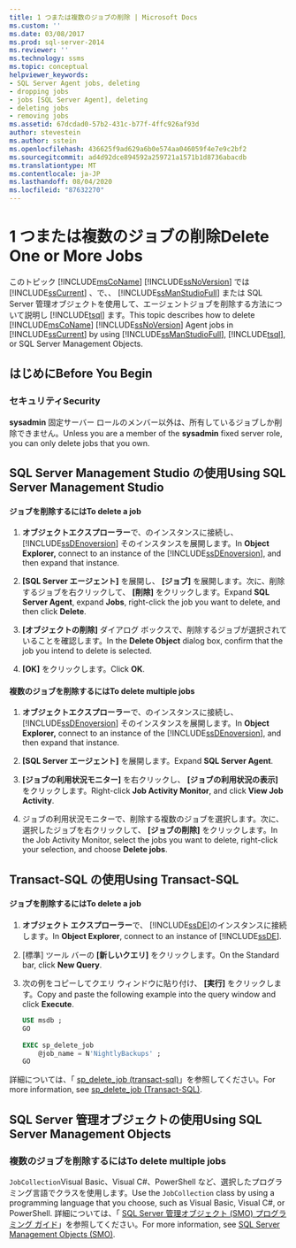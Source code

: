 ```yaml
---
title: 1 つまたは複数のジョブの削除 | Microsoft Docs
ms.custom: ''
ms.date: 03/08/2017
ms.prod: sql-server-2014
ms.reviewer: ''
ms.technology: ssms
ms.topic: conceptual
helpviewer_keywords:
- SQL Server Agent jobs, deleting
- dropping jobs
- jobs [SQL Server Agent], deleting
- deleting jobs
- removing jobs
ms.assetid: 67dcdad0-57b2-431c-b77f-4ffc926af93d
author: stevestein
ms.author: sstein
ms.openlocfilehash: 436625f9ad629a6b0e574aa046059f4e7e9c2bf2
ms.sourcegitcommit: ad4d92dce894592a259721a1571b1d8736abacdb
ms.translationtype: MT
ms.contentlocale: ja-JP
ms.lasthandoff: 08/04/2020
ms.locfileid: "87632270"
---
```

# <a name="delete-one-or-more-jobs"></a><span data-ttu-id="96447-102">1 つまたは複数のジョブの削除</span><span class="sxs-lookup"><span data-stu-id="96447-102">Delete One or More Jobs</span></span>
  <span data-ttu-id="96447-103">このトピック [!INCLUDE[msCoName](../../includes/msconame-md.md)] [!INCLUDE[ssNoVersion](../../includes/ssnoversion-md.md)] では [!INCLUDE[ssCurrent](../../includes/sscurrent-md.md)] 、で、、 [!INCLUDE[ssManStudioFull](../../includes/ssmanstudiofull-md.md)] または SQL Server 管理オブジェクトを使用して、エージェントジョブを削除する方法について説明し [!INCLUDE[tsql](../../includes/tsql-md.md)] ます。</span><span class="sxs-lookup"><span data-stu-id="96447-103">This topic describes how to delete [!INCLUDE[msCoName](../../includes/msconame-md.md)] [!INCLUDE[ssNoVersion](../../includes/ssnoversion-md.md)] Agent jobs in [!INCLUDE[ssCurrent](../../includes/sscurrent-md.md)] by using [!INCLUDE[ssManStudioFull](../../includes/ssmanstudiofull-md.md)], [!INCLUDE[tsql](../../includes/tsql-md.md)], or SQL Server Management Objects.</span></span>  
  
 
  
##  <a name="before-you-begin"></a><a name="BeforeYouBegin"></a> <span data-ttu-id="96447-104">はじめに</span><span class="sxs-lookup"><span data-stu-id="96447-104">Before You Begin</span></span>  
  
###  <a name="security"></a><a name="Security"></a> <span data-ttu-id="96447-105">セキュリティ</span><span class="sxs-lookup"><span data-stu-id="96447-105">Security</span></span>  
 <span data-ttu-id="96447-106">**sysadmin** 固定サーバー ロールのメンバー以外は、所有しているジョブしか削除できません。</span><span class="sxs-lookup"><span data-stu-id="96447-106">Unless you are a member of the **sysadmin** fixed server role, you can only delete jobs that you own.</span></span>  
  
 
  
##  <a name="using-sql-server-management-studio"></a><a name="SSMS"></a> <span data-ttu-id="96447-107">SQL Server Management Studio の使用</span><span class="sxs-lookup"><span data-stu-id="96447-107">Using SQL Server Management Studio</span></span>  
  
#### <a name="to-delete-a-job"></a><span data-ttu-id="96447-108">ジョブを削除するには</span><span class="sxs-lookup"><span data-stu-id="96447-108">To delete a job</span></span>  
  
1.  <span data-ttu-id="96447-109">**オブジェクトエクスプローラー**で、のインスタンスに接続し、 [!INCLUDE[ssDEnoversion](../../includes/ssdenoversion-md.md)] そのインスタンスを展開します。</span><span class="sxs-lookup"><span data-stu-id="96447-109">In **Object Explorer,** connect to an instance of the [!INCLUDE[ssDEnoversion](../../includes/ssdenoversion-md.md)], and then expand that instance.</span></span>  
  
2.  <span data-ttu-id="96447-110">**[SQL Server エージェント]** を展開し、 **[ジョブ]** を展開します。次に、削除するジョブを右クリックして、 **[削除]** をクリックします。</span><span class="sxs-lookup"><span data-stu-id="96447-110">Expand **SQL Server Agent**, expand **Jobs**, right-click the job you want to delete, and then click **Delete**.</span></span>  
  
3.  <span data-ttu-id="96447-111">**[オブジェクトの削除]** ダイアログ ボックスで、削除するジョブが選択されていることを確認します。</span><span class="sxs-lookup"><span data-stu-id="96447-111">In the **Delete Object** dialog box, confirm that the job you intend to delete is selected.</span></span>  
  
4.  <span data-ttu-id="96447-112">**[OK]** をクリックします。</span><span class="sxs-lookup"><span data-stu-id="96447-112">Click **OK**.</span></span>  
  
#### <a name="to-delete-multiple-jobs"></a><span data-ttu-id="96447-113">複数のジョブを削除するには</span><span class="sxs-lookup"><span data-stu-id="96447-113">To delete multiple jobs</span></span>  
  
1.  <span data-ttu-id="96447-114">**オブジェクトエクスプローラー**で、のインスタンスに接続し、 [!INCLUDE[ssDEnoversion](../../includes/ssdenoversion-md.md)] そのインスタンスを展開します。</span><span class="sxs-lookup"><span data-stu-id="96447-114">In **Object Explorer,** connect to an instance of the [!INCLUDE[ssDEnoversion](../../includes/ssdenoversion-md.md)], and then expand that instance.</span></span>  
  
2.  <span data-ttu-id="96447-115">**[SQL Server エージェント]** を展開します。</span><span class="sxs-lookup"><span data-stu-id="96447-115">Expand **SQL Server Agent**.</span></span>  
  
3.  <span data-ttu-id="96447-116">**[ジョブの利用状況モニター]** を右クリックし、 **[ジョブの利用状況の表示]** をクリックします。</span><span class="sxs-lookup"><span data-stu-id="96447-116">Right-click **Job Activity Monitor**, and click **View Job Activity**.</span></span>  
  
4.  <span data-ttu-id="96447-117">ジョブの利用状況モニターで、削除する複数のジョブを選択します。次に、選択したジョブを右クリックして、 **[ジョブの削除]** をクリックします。</span><span class="sxs-lookup"><span data-stu-id="96447-117">In the Job Activity Monitor, select the jobs you want to delete, right-click your selection, and choose **Delete jobs**.</span></span>  
  

  
##  <a name="using-transact-sql"></a><a name="TSQL"></a> <span data-ttu-id="96447-118">Transact-SQL の使用</span><span class="sxs-lookup"><span data-stu-id="96447-118">Using Transact-SQL</span></span>  
  
#### <a name="to-delete-a-job"></a><span data-ttu-id="96447-119">ジョブを削除するには</span><span class="sxs-lookup"><span data-stu-id="96447-119">To delete a job</span></span>  
  
1.  <span data-ttu-id="96447-120">**オブジェクト エクスプローラー**で、 [!INCLUDE[ssDE](../../includes/ssde-md.md)]のインスタンスに接続します。</span><span class="sxs-lookup"><span data-stu-id="96447-120">In **Object Explorer**, connect to an instance of [!INCLUDE[ssDE](../../includes/ssde-md.md)].</span></span>  
  
2.  <span data-ttu-id="96447-121">[標準] ツール バーの **[新しいクエリ]** をクリックします。</span><span class="sxs-lookup"><span data-stu-id="96447-121">On the Standard bar, click **New Query**.</span></span>  
  
3.  <span data-ttu-id="96447-122">次の例をコピーしてクエリ ウィンドウに貼り付け、 **[実行]** をクリックします。</span><span class="sxs-lookup"><span data-stu-id="96447-122">Copy and paste the following example into the query window and click **Execute**.</span></span>  
  
    ```sql
    USE msdb ;  
    GO  
  
    EXEC sp_delete_job  
        @job_name = N'NightlyBackups' ;  
    GO  
    ```  
  
 <span data-ttu-id="96447-123">詳細については、「 [sp_delete_job &#40;transact-sql&#41;](/sql/relational-databases/system-stored-procedures/sp-delete-job-transact-sql)」を参照してください。</span><span class="sxs-lookup"><span data-stu-id="96447-123">For more information, see [sp_delete_job &#40;Transact-SQL&#41;](/sql/relational-databases/system-stored-procedures/sp-delete-job-transact-sql).</span></span>  

##  <a name="using-sql-server-management-objects"></a><a name="SMO"></a><span data-ttu-id="96447-124">SQL Server 管理オブジェクトの使用</span><span class="sxs-lookup"><span data-stu-id="96447-124">Using SQL Server Management Objects</span></span>  

### <a name="to-delete-multiple-jobs"></a><span data-ttu-id="96447-125">複数のジョブを削除するには</span><span class="sxs-lookup"><span data-stu-id="96447-125">To delete multiple jobs</span></span>
  
 <span data-ttu-id="96447-126">`JobCollection`Visual Basic、Visual C#、PowerShell など、選択したプログラミング言語でクラスを使用します。</span><span class="sxs-lookup"><span data-stu-id="96447-126">Use the `JobCollection` class by using a programming language that you choose, such as Visual Basic, Visual C#, or PowerShell.</span></span> <span data-ttu-id="96447-127">詳細については、「 [SQL Server 管理オブジェクト (SMO) プログラミング ガイド](https://msdn.microsoft.com/library/ms162169.aspx)」を参照してください。</span><span class="sxs-lookup"><span data-stu-id="96447-127">For more information, see [SQL Server Management Objects (SMO)](https://msdn.microsoft.com/library/ms162169.aspx).</span></span>  
